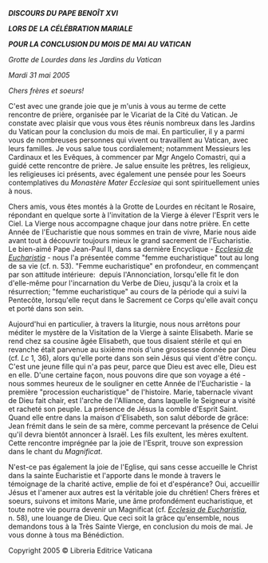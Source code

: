 ***DISCOURS DU PAPE BENOÎT XVI***

***LORS DE*** ***LA CÉLÉBRATION MARIALE***

***POUR LA CONCLUSION DU MOIS DE MAI AU VATICAN***

*Grotte de Lourdes dans les Jardins du Vatican*

*Mardi 31 mai 2005*

*Chers frères et soeurs!*

C'est avec une grande joie que je m'unis à vous au terme de cette rencontre de prière, organisée par le Vicariat de la Cité du Vatican. Je constate avec plaisir que vous vous êtes réunis nombreux dans les Jardins du Vatican pour la conclusion du mois de mai. En particulier, il y a parmi vous de nombreuses personnes qui vivent ou travaillent au Vatican, avec leurs familles. Je vous salue tous cordialement; notamment Messieurs les Cardinaux et les Evêques, à commencer par Mgr Angelo Comastri, qui a guidé cette rencontre de prière. Je salue ensuite les prêtres, les religieux, les religieuses ici présents, avec également une pensée pour les Soeurs contemplatives du *Monastère Mater Ecclesiae* qui sont spirituellement unies à nous.

Chers amis, vous êtes montés à la Grotte de Lourdes en récitant le Rosaire, répondant en quelque sorte à l'invitation de la Vierge à élever l'Esprit vers le Ciel. La Vierge nous accompagne chaque jour dans notre prière. En cette Année de l'Eucharistie que nous sommes en train de vivre, Marie nous aide avant tout à découvrir toujours mieux le grand sacrement de l'Eucharistie. Le bien-aimé Pape Jean-Paul II, dans sa dernière Encyclique - *[Ecclesia de Eucharistia](http://www.vatican.va/edocs/FRA0344/_INDEX.HTM)* \- nous l'a présentée comme "femme eucharistique" tout au long de sa vie (cf. n. 53). "Femme eucharistique" en profondeur, en commençant par son attitude intérieure:  depuis l'Annonciation, lorsqu'elle fit le don d'elle-même pour l'incarnation du Verbe de Dieu, jusqu'à la croix et la résurrection; "femme eucharistique" au cours de la période qui a suivi la Pentecôte, lorsqu'elle reçut dans le Sacrement ce Corps qu'elle avait conçu et porté dans son sein.

Aujourd'hui en particulier, à travers la liturgie, nous nous arrêtons pour méditer le mystère de la Visitation de la Vierge à sainte Elisabeth. Marie se rend chez sa cousine âgée Elisabeth, que tous disaient stérile et qui en revanche était parvenue au sixième mois d'une grossesse donnée par Dieu (cf. *Lc* 1, 36), alors qu'elle porte dans son sein Jésus qui vient d'être conçu. C'est une jeune fille qui n'a pas peur, parce que Dieu est avec elle, Dieu est en elle. D'une certaine façon, nous pouvons dire que son voyage a été - nous sommes heureux de le souligner en cette Année de l'Eucharistie - la première "procession eucharistique" de l'histoire. Marie, tabernacle vivant de Dieu fait chair, est l'arche de l'Alliance, dans laquelle le Seigneur a visité et racheté son peuple. La présence de Jésus la comble d'Esprit Saint. Quand elle entre dans la maison d'Elisabeth, son salut déborde de grâce:  Jean frémit dans le sein de sa mère, comme percevant la présence de Celui qu'il devra bientôt annoncer à Israël. Les fils exultent, les mères exultent. Cette rencontre imprégnée par la joie de l'Esprit, trouve son expression dans le chant du *Magnificat*.

N'est-ce pas également la joie de l'Eglise, qui sans cesse accueille le Christ dans la sainte Eucharistie et l'apporte dans le monde à travers le témoignage de la charité active, emplie de foi et d'espérance? Oui, accueillir Jésus et l'amener aux autres est la véritable joie du chrétien! Chers frères et soeurs, suivons et imitons Marie, une âme profondément eucharistique, et toute notre vie pourra devenir un Magnificat (cf. *[Ecclesia de Eucharistia](http://www.vatican.va/edocs/FRA0344/_INDEX.HTM)*, n. 58), une louange de Dieu. Que ceci soit la grâce qu'ensemble, nous demandons tous à la Très Sainte Vierge, en conclusion du mois de mai. Je vous donne à tous ma Bénédiction.

Copyright 2005 © Libreria Editrice Vaticana
